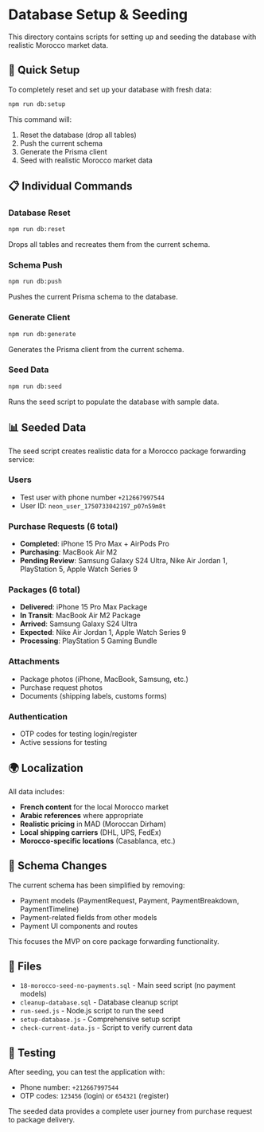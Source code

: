 # Database Setup & Seeding

This directory contains scripts for setting up and seeding the database with realistic Morocco market data.

## 🚀 Quick Setup

To completely reset and set up your database with fresh data:

```bash
npm run db:setup
```

This command will:
1. Reset the database (drop all tables)
2. Push the current schema
3. Generate the Prisma client
4. Seed with realistic Morocco market data

## 📋 Individual Commands

### Database Reset
```bash
npm run db:reset
```
Drops all tables and recreates them from the current schema.

### Schema Push
```bash
npm run db:push
```
Pushes the current Prisma schema to the database.

### Generate Client
```bash
npm run db:generate
```
Generates the Prisma client from the current schema.

### Seed Data
```bash
npm run db:seed
```
Runs the seed script to populate the database with sample data.

## 📊 Seeded Data

The seed script creates realistic data for a Morocco package forwarding service:

### Users
- Test user with phone number `+212667997544`
- User ID: `neon_user_1750733042197_p07n59m8t`

### Purchase Requests (6 total)
- **Completed**: iPhone 15 Pro Max + AirPods Pro
- **Purchasing**: MacBook Air M2
- **Pending Review**: Samsung Galaxy S24 Ultra, Nike Air Jordan 1, PlayStation 5, Apple Watch Series 9

### Packages (6 total)
- **Delivered**: iPhone 15 Pro Max Package
- **In Transit**: MacBook Air M2 Package
- **Arrived**: Samsung Galaxy S24 Ultra
- **Expected**: Nike Air Jordan 1, Apple Watch Series 9
- **Processing**: PlayStation 5 Gaming Bundle

### Attachments
- Package photos (iPhone, MacBook, Samsung, etc.)
- Purchase request photos
- Documents (shipping labels, customs forms)

### Authentication
- OTP codes for testing login/register
- Active sessions for testing

## 🌍 Localization

All data includes:
- **French content** for the local Morocco market
- **Arabic references** where appropriate
- **Realistic pricing** in MAD (Moroccan Dirham)
- **Local shipping carriers** (DHL, UPS, FedEx)
- **Morocco-specific locations** (Casablanca, etc.)

## 🔧 Schema Changes

The current schema has been simplified by removing:
- Payment models (PaymentRequest, Payment, PaymentBreakdown, PaymentTimeline)
- Payment-related fields from other models
- Payment UI components and routes

This focuses the MVP on core package forwarding functionality.

## 📁 Files

- `18-morocco-seed-no-payments.sql` - Main seed script (no payment models)
- `cleanup-database.sql` - Database cleanup script
- `run-seed.js` - Node.js script to run the seed
- `setup-database.js` - Comprehensive setup script
- `check-current-data.js` - Script to verify current data

## 🧪 Testing

After seeding, you can test the application with:
- Phone number: `+212667997544`
- OTP codes: `123456` (login) or `654321` (register)

The seeded data provides a complete user journey from purchase request to package delivery. 